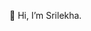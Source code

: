 👋 Hi, I’m Srilekha.


<!---
srilekhakodavati/srilekhakodavati is a ✨ special ✨ repository because its `README.md` (this file) appears on your GitHub profile.
You can click the Preview link to take a look at your changes.
--->
